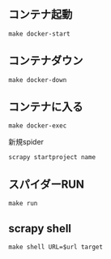 ## コンテナ起動
```text
make docker-start
```

## コンテナダウン
```text
make docker-down
```

## コンテナに入る
```text
make docker-exec
```

新規spider

```text
scrapy startproject name
```

## スパイダーRUN
```text
make run
```

## scrapy shell
```text
make shell URL=$url target
```

